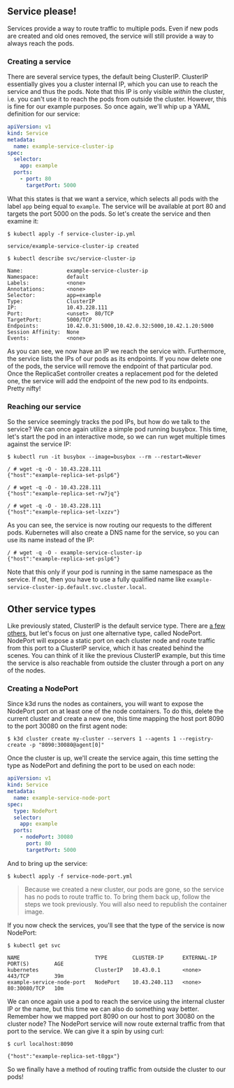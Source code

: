 ## Service please!

Services provide a way to route traffic to multiple pods. Even if new pods are created and old ones removed, the service will still provide a way to always reach the pods.

### Creating a service

There are several service types, the default being ClusterIP. ClusterIP essentially gives you a cluster internal IP, which you can use to reach the service and thus the pods. Note that this IP is only visible _within_ the cluster, i.e. you can't use it to reach the pods from outside the cluster. However, this is fine for our example purposes. So once again, we'll whip up a YAML definition for our service:

```yaml
apiVersion: v1
kind: Service
metadata:
  name: example-service-cluster-ip
spec:
  selector:
    app: example
  ports:
    - port: 80
      targetPort: 5000
```

What this states is that we want a service, which selects all pods with the label `app` being equal to `example`. The service will be available at port 80 and targets the port 5000 on the pods. So let's create the service and then examine it:

```shell
$ kubectl apply -f service-cluster-ip.yml

service/example-service-cluster-ip created

$ kubectl describe svc/service-cluster-ip

Name:              example-service-cluster-ip
Namespace:         default
Labels:            <none>
Annotations:       <none>
Selector:          app=example
Type:              ClusterIP
IP:                10.43.228.111
Port:              <unset>  80/TCP
TargetPort:        5000/TCP
Endpoints:         10.42.0.31:5000,10.42.0.32:5000,10.42.1.20:5000
Session Affinity:  None
Events:            <none>
```

As you can see, we now have an IP we reach the service with. Furthermore, the service lists the IPs of our pods as its endpoints. If you now delete one of the pods, the service will remove the endpoint of that particular pod. Once the ReplicaSet controller creates a replacement pod for the deleted one, the service will add the endpoint of the new pod to its endpoints. Pretty nifty!

### Reaching our service

So the service seemingly tracks the pod IPs, but how do we talk to the service? We can once again utilize a simple pod running busybox. This time, let's start the pod in an interactive mode, so we can run wget multiple times against the service IP:

```shell
$ kubectl run -it busybox --image=busybox --rm --restart=Never

/ # wget -q -O - 10.43.228.111
{"host":"example-replica-set-pslp6"}

/ # wget -q -O - 10.43.228.111
{"host":"example-replica-set-rw7jq"}

/ # wget -q -O - 10.43.228.111
{"host":"example-replica-set-lxzzv"}
```

As you can see, the service is now routing our requests to the different pods. Kubernetes will also create a DNS name for the service, so you can use its name instead of the IP:

```shell
/ # wget -q -O - example-service-cluster-ip
{"host":"example-replica-set-pslp6"}
```

Note that this only if your pod is running in the same namespace as the service. If not, then you have to use a fully qualified name like `example-service-cluster-ip.default.svc.cluster.local`.

## Other service types

Like previously stated, ClusterIP is the default service type. There are [a few others](https://kubernetes.io/docs/concepts/services-networking/service/#publishing-services-service-types), but let's focus on just one alternative type, called NodePort. NodePort will expose a static port on each cluster node and route traffic from this port to a ClusterIP service, which it has created behind the scenes. You can think of it like the previous ClusterIP example, but this time the service is also reachable from outside the cluster through a port on any of the nodes.

### Creating a NodePort

Since k3d runs the nodes as containers, you will want to expose the NodePort port on at least one of the node containers. To do this, delete the current cluster and create a new one, this time mapping the host port 8090 to the port 30080 on the first agent node:

```shell
$ k3d cluster create my-cluster --servers 1 --agents 1 --registry-create -p "8090:30080@agent[0]"
```

Once the cluster is up, we'll create the service again, this time setting the type as NodePort and defining the port to be used on each node:

```yaml
apiVersion: v1
kind: Service
metadata:
  name: example-service-node-port
spec:
  type: NodePort
  selector:
    app: example
  ports:
    - nodePort: 30080
      port: 80
      targetPort: 5000
```

And to bring up the service:

```shell
$ kubectl apply -f service-node-port.yml
```

> Because we created a new cluster, our pods are gone, so the service has no pods to route traffic to. To bring them back up, follow the steps we took previously. You will also need to republish the container image.

If you now check the services, you'll see that the type of the service is now NodePort:

```shell
$ kubectl get svc

NAME                        TYPE        CLUSTER-IP      EXTERNAL-IP   PORT(S)        AGE
kubernetes                  ClusterIP   10.43.0.1       <none>        443/TCP        39m
example-service-node-port   NodePort    10.43.240.113   <none>        80:30080/TCP   10m
```

We can once again use a pod to reach the service using the internal cluster IP or the name, but this time we can also do something way better. Remember how we mapped port 8090 on our host to port 30080 on the cluster node? The NodePort service will now route external traffic from that port to the service. We can give it a spin by using curl:

```shell
$ curl localhost:8090

{"host":"example-replica-set-t8ggx"}
```

So we finally have a method of routing traffic from outside the cluster to our pods!
